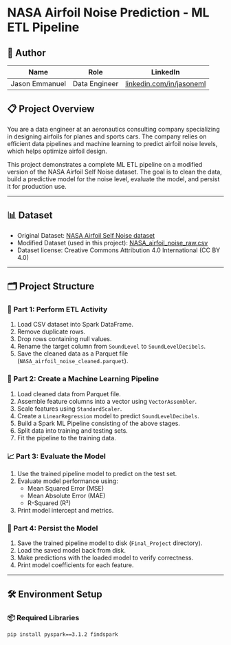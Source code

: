 # NASA Airfoil Noise Prediction - ML ETL Pipeline

## 👤 Author

| Name            | Role              | LinkedIn                                      |
|-----------------|-------------------|-----------------------------------------------|
| Jason Emmanuel  | Data Engineer | [linkedin.com/in/jasoneml](https://www.linkedin.com/in/jasoneml/) |

## 📋 Project Overview

You are a data engineer at an aeronautics consulting company specializing in designing airfoils for planes and sports cars. The company relies on efficient data pipelines and machine learning to predict airfoil noise levels, which helps optimize airfoil design.

This project demonstrates a complete ML ETL pipeline on a modified version of the NASA Airfoil Self Noise dataset. The goal is to clean the data, build a predictive model for the noise level, evaluate the model, and persist it for production use.

---

## 📊 Dataset

- Original Dataset: [NASA Airfoil Self Noise dataset](https://archive.ics.uci.edu/dataset/291/airfoil+self+noise)
- Modified Dataset (used in this project): [NASA_airfoil_noise_raw.csv](https://cf-courses-data.s3.us.cloud-object-storage.appdomain.cloud/IBMSkillsNetwork-BD0231EN-Coursera/datasets/NASA_airfoil_noise_raw.csv)
- Dataset license: Creative Commons Attribution 4.0 International (CC BY 4.0)

---

## 🗂 Project Structure

### 🔄 Part 1: Perform ETL Activity

1. Load CSV dataset into Spark DataFrame.
2. Remove duplicate rows.
3. Drop rows containing null values.
4. Rename the target column from `SoundLevel` to `SoundLevelDecibels`.
5. Save the cleaned data as a Parquet file (`NASA_airfoil_noise_cleaned.parquet`).

### 🧩 Part 2: Create a Machine Learning Pipeline

1. Load cleaned data from Parquet file.
2. Assemble feature columns into a vector using `VectorAssembler`.
3. Scale features using `StandardScaler`.
4. Create a `LinearRegression` model to predict `SoundLevelDecibels`.
5. Build a Spark ML Pipeline consisting of the above stages.
6. Split data into training and testing sets.
7. Fit the pipeline to the training data.

### 📈 Part 3: Evaluate the Model

1. Use the trained pipeline model to predict on the test set.
2. Evaluate model performance using:
   - Mean Squared Error (MSE)
   - Mean Absolute Error (MAE)
   - R-Squared (R²)
3. Print model intercept and metrics.

### 💾 Part 4: Persist the Model

1. Save the trained pipeline model to disk (`Final_Project` directory).
2. Load the saved model back from disk.
3. Make predictions with the loaded model to verify correctness.
4. Print model coefficients for each feature.

---

## 🛠 Environment Setup

### 📦 Required Libraries

```bash
pip install pyspark==3.1.2 findspark
